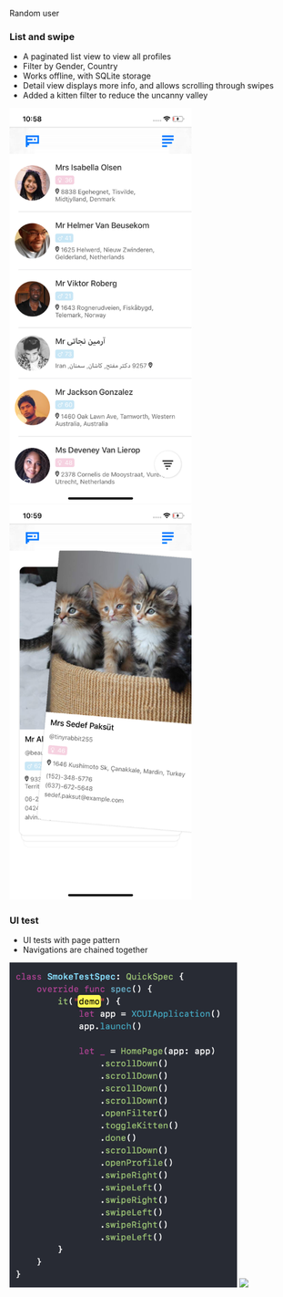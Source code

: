 Random user 

### List and swipe

- A paginated list view to view all profiles
- Filter by Gender, Country
- Works offline, with SQLite storage
- Detail view displays more info, and allows scrolling through swipes
- Added a kitten filter to reduce the uncanny valley


<p>
    <img src="preview/list.png" width="320px">
    <img src="preview/swipe.png" width="320px">
</p>

### UI test

- UI tests with page pattern
- Navigations are chained together

<p>
    <img src="preview/uitest.png" width="400px" padding-right="42px">
    <img src="preview/output.gif" height="570px">
</p>

